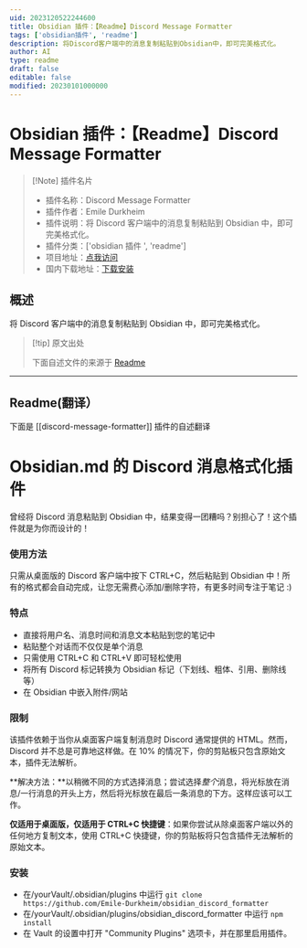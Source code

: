 ```yaml
---
uid: 2023120522244600
title: Obsidian 插件：【Readme】Discord Message Formatter
tags: ['obsidian插件', 'readme']
description: 将Discord客户端中的消息复制粘贴到Obsidian中，即可完美格式化。
author: AI
type: readme
draft: false
editable: false
modified: 20230101000000
---
```


# Obsidian 插件：【Readme】Discord Message Formatter

> [!Note] 插件名片
> - 插件名称：Discord Message Formatter
> - 插件作者：Emile Durkheim
> - 插件说明：将 Discord 客户端中的消息复制粘贴到 Obsidian 中，即可完美格式化。
> - 插件分类：['obsidian 插件 ', 'readme']
> - 项目地址：[点我访问](https://github.com/Emile-Durkheim/obsidian_discord_formatter)
> - 国内下载地址：[下载安装](https://pkmer.cn/products/plugin/pluginMarket/?discord-message-formatter)

## 概述

将 Discord 客户端中的消息复制粘贴到 Obsidian 中，即可完美格式化。

> [!tip] 原文出处
>
>下面自述文件的来源于 [Readme](https://ghproxy.net/https://raw.githubusercontent.com/Emile-Durkheim/obsidian_discord_formatter/main/README.md)

---

## Readme(翻译）

下面是 [[discord-message-formatter]] 插件的自述翻译

# Obsidian.md 的 Discord 消息格式化插件

曾经将 Discord 消息粘贴到 Obsidian 中，结果变得一团糟吗？别担心了！这个插件就是为你而设计的！

### 使用方法

只需从桌面版的 Discord 客户端中按下 CTRL+C，然后粘贴到 Obsidian 中！所有的格式都会自动完成，让您无需费心添加/删除字符，有更多时间专注于笔记 :)

### 特点

- 直接将用户名、消息时间和消息文本粘贴到您的笔记中
- 粘贴整个对话而不仅仅是单个消息
- 只需使用 CTRL+C 和 CTRL+V 即可轻松使用
- 将所有 Discord 标记转换为 Obsidian 标记（下划线、粗体、引用、删除线等）
- 在 Obsidian 中嵌入附件/网站

### 限制

该插件依赖于当你从桌面客户端复制消息时 Discord 通常提供的 HTML。然而，Discord 并不总是可靠地这样做。在 10% 的情况下，你的剪贴板只包含原始文本，插件无法解析。

**解决方法：**以稍微不同的方式选择消息；尝试选择*整个*消息，将光标放在消息/一行消息的开头上方，然后将光标放在最后一条消息的下方。这样应该可以工作。

**仅适用于桌面版，仅适用于 CTRL+C 快捷键**：如果你尝试从除桌面客户端以外的任何地方复制文本，使用 CTRL+C 快捷键，你的剪贴板将只包含插件无法解析的原始文本。

### 安装

- 在/yourVault/.obsidian/plugins 中运行 `git clone https://github.com/Emile-Durkheim/obsidian_discord_formatter`
- 在/yourVault/.obsidian/plugins/obsidian_discord_formatter 中运行 `npm install`
- 在 Vault 的设置中打开 "Community Plugins" 选项卡，并在那里启用插件。



